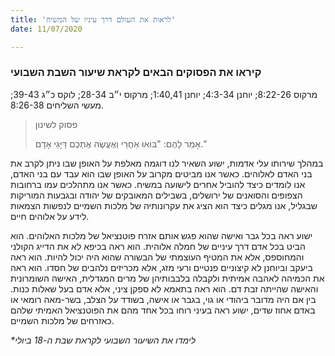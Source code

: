 ```yaml
---
title: 'לראות את העולם דרך עיניו של המשיח'
date: 11/07/2020

---
```


### קיראו את הפסוקים הבאים לקראת שיעור השבת השבועי
מרקוס 8:22-26; יוחנן 4:3-34; יוחנן 1:40,41; מרקוס י״ב 28-34; לוקס כ״ג 39-43; מעשי השליחים 8:26-38.

> <p>פסוק לשינון</p>
> אָמַר לָהֶם: "בּוֹאוּ אַחֲרַי וְאֶעֱשֶׂה אֶתְכֶם דַּיָּגֵי אָדָם."

במהלך שירותו עלי אדמות, ישוע השאיר לנו דוגמה מאלפת על האופן שבו ניתן לקרב את בני האדם לאלוהים. כאשר אנו מביטים מקרוב על האופן שבו הוא עבד עם בני האדם, אנו לומדים כיצד להוביל אחרים לישועה במשיח. כאשר אנו מתהלכים עמו ברחובות הצפופים והסואנים של ירושלים, בשבילים המאובקים של יהודה ובגבעות המוריקות שבגליל, אנו מגלים כיצד הוא הציג את עקרונותיה של מלכות השמיים לנפשות הצמאות לידע על אלוהים חיים.

ישוע ראה בכל גבר ואישה שהוא פגש אותם אזרח פוטנציאל של מלכות האלוהים. הוא הביט בכל אדם דרך עיניים של חמלה אלוהית. הוא ראה בכיפא לא את הדייג הקולני והמחוספס, אלא את המטיף העוצמתי של הבשורה שהוא היה יכול להיות. הוא ראה ביעקב וביוחנן לא קיצוניים פנטיים ורעי מזג, אלא מכריזים נלהבים של חסדו. הוא ראה את הכמיהה לאהבה אמיתית ולקבלה בלבבותיהן של מרים המגדלית, האישה השומרונית והאישה שהייתה זבת דם. הוא ראה בתאמא לא ספקן ציני, אלא אדם בעל שאלות כנות. בין אם היה מדובר ביהודי או גוי, בגבר או אישה, בשודד על הצלב, בשר-מאה רומאי או באדם אחוז שדים, ישוע ראה בעיני רוחו בכל אחד מהם את הפוטנציאל האמיתי שלהם כאזרחים של מלכות השמיים.

_*לימדו את השיעור השבועי לקראת שבת ה-18 ביולי_